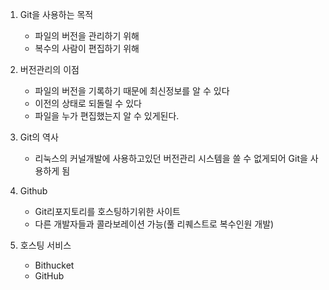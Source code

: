 1. Git을 사용하는 목적
    - 파일의 버전을 관리하기 위해
    - 복수의 사람이 편집하기 위해

2. 버전관리의 이점
    - 파일의 버전을 기록하기 때문에 최신정보를 알 수 있다
    - 이전의 상태로 되돌릴 수 있다
    - 파일을 누가 편집했는지 알 수 있게된다.
    
3. Git의 역사
    - 리눅스의 커널개발에 사용하고있던 버전관리 시스템을 쓸 수 없게되어 Git을 사용하게 됨

4. Github
    - Git리포지토리를 호스팅하기위한 사이트
    - 다른 개발자들과 콜라보레이션 가능(풀 리퀘스트로 복수인원 개발)
5. 호스팅 서비스
    - Bithucket
    - GitHub